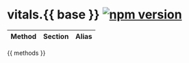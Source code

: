 # vitals.{{ base }} [![npm version](https://img.shields.io/badge/npm-4.0.0-brightgreen.svg?style=flat)](https://www.npmjs.com/package/node-vitals)

| Method | Section | Alias |
| :----- | :------ | :---- |
{{ methods }}

